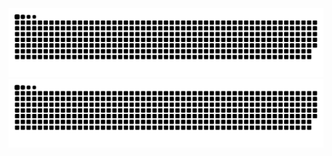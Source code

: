 <picture>
  <source media="(prefers-color-scheme: dark)" srcset="https://raw.githubusercontent.com/Edenzzzz/output/github-snake-dark.svg" />
  <source media="(prefers-color-scheme: light)" srcset="https://raw.githubusercontent.com/Edenzzzz/output/github-snake.svg" />
  <img alt="github-snake" src="github-snake.svg" />
</picture>

<picture>
  <source media="(prefers-color-scheme: dark)" srcset="https://raw.githubusercontent.com/platane/platane/output/github-contribution-grid-snake-dark.svg">
  <source media="(prefers-color-scheme: light)" srcset="https://raw.githubusercontent.com/platane/platane/output/github-contribution-grid-snake.svg">
  <img alt="github contribution grid snake animation" src="https://raw.githubusercontent.com/platane/platane/output/github-contribution-grid-snake.svg">
</picture>
